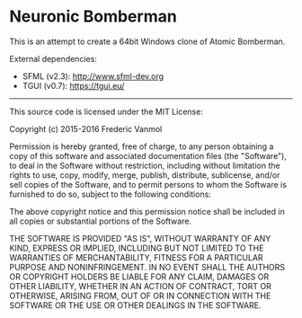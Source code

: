 # Neuronic Bomberman

This is an attempt to create a 64bit Windows clone of Atomic Bomberman.

External dependencies:
- SFML (v2.3): http://www.sfml-dev.org
- TGUI (v0.7): https://tgui.eu/

----

This source code is licensed under the MIT License:

Copyright (c) 2015-2016 Frederic Vanmol

Permission is hereby granted, free of charge, to any person obtaining a copy
of this software and associated documentation files (the "Software"), to deal
in the Software without restriction, including without limitation the rights
to use, copy, modify, merge, publish, distribute, sublicense, and/or sell
copies of the Software, and to permit persons to whom the Software is
furnished to do so, subject to the following conditions:

The above copyright notice and this permission notice shall be included in all
copies or substantial portions of the Software.

THE SOFTWARE IS PROVIDED "AS IS", WITHOUT WARRANTY OF ANY KIND, EXPRESS OR
IMPLIED, INCLUDING BUT NOT LIMITED TO THE WARRANTIES OF MERCHANTABILITY,
FITNESS FOR A PARTICULAR PURPOSE AND NONINFRINGEMENT. IN NO EVENT SHALL THE
AUTHORS OR COPYRIGHT HOLDERS BE LIABLE FOR ANY CLAIM, DAMAGES OR OTHER
LIABILITY, WHETHER IN AN ACTION OF CONTRACT, TORT OR OTHERWISE, ARISING FROM,
OUT OF OR IN CONNECTION WITH THE SOFTWARE OR THE USE OR OTHER DEALINGS IN THE
SOFTWARE.

